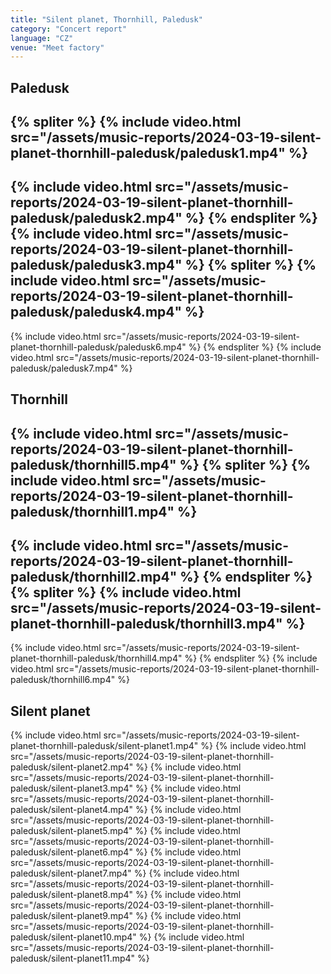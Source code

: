 ```yaml
---
title: "Silent planet, Thornhill, Paledusk"
category: "Concert report"
language: "CZ"
venue: "Meet factory"
---
```


## Paledusk
{% spliter %}
{% include video.html src="/assets/music-reports/2024-03-19-silent-planet-thornhill-paledusk/paledusk1.mp4" %}
---
{% include video.html src="/assets/music-reports/2024-03-19-silent-planet-thornhill-paledusk/paledusk2.mp4" %}
{% endspliter %}
{% include video.html src="/assets/music-reports/2024-03-19-silent-planet-thornhill-paledusk/paledusk3.mp4" %}
{% spliter %}
{% include video.html src="/assets/music-reports/2024-03-19-silent-planet-thornhill-paledusk/paledusk4.mp4" %}
---
{% include video.html src="/assets/music-reports/2024-03-19-silent-planet-thornhill-paledusk/paledusk6.mp4" %}
{% endspliter %}
{% include video.html src="/assets/music-reports/2024-03-19-silent-planet-thornhill-paledusk/paledusk7.mp4" %}

## Thornhill
{% include video.html src="/assets/music-reports/2024-03-19-silent-planet-thornhill-paledusk/thornhill5.mp4" %}
{% spliter %}
{% include video.html src="/assets/music-reports/2024-03-19-silent-planet-thornhill-paledusk/thornhill1.mp4" %}
---
{% include video.html src="/assets/music-reports/2024-03-19-silent-planet-thornhill-paledusk/thornhill2.mp4" %}
{% endspliter %}
{% spliter %}
{% include video.html src="/assets/music-reports/2024-03-19-silent-planet-thornhill-paledusk/thornhill3.mp4" %}
---
{% include video.html src="/assets/music-reports/2024-03-19-silent-planet-thornhill-paledusk/thornhill4.mp4" %}
{% endspliter %}
{% include video.html src="/assets/music-reports/2024-03-19-silent-planet-thornhill-paledusk/thornhill6.mp4" %}

## Silent planet
{% include video.html src="/assets/music-reports/2024-03-19-silent-planet-thornhill-paledusk/silent-planet1.mp4" %}
{% include video.html src="/assets/music-reports/2024-03-19-silent-planet-thornhill-paledusk/silent-planet2.mp4" %}
{% include video.html src="/assets/music-reports/2024-03-19-silent-planet-thornhill-paledusk/silent-planet3.mp4" %}
{% include video.html src="/assets/music-reports/2024-03-19-silent-planet-thornhill-paledusk/silent-planet4.mp4" %}
{% include video.html src="/assets/music-reports/2024-03-19-silent-planet-thornhill-paledusk/silent-planet5.mp4" %}
{% include video.html src="/assets/music-reports/2024-03-19-silent-planet-thornhill-paledusk/silent-planet6.mp4" %}
{% include video.html src="/assets/music-reports/2024-03-19-silent-planet-thornhill-paledusk/silent-planet7.mp4" %}
{% include video.html src="/assets/music-reports/2024-03-19-silent-planet-thornhill-paledusk/silent-planet8.mp4" %}
{% include video.html src="/assets/music-reports/2024-03-19-silent-planet-thornhill-paledusk/silent-planet9.mp4" %}
{% include video.html src="/assets/music-reports/2024-03-19-silent-planet-thornhill-paledusk/silent-planet10.mp4" %}
{% include video.html src="/assets/music-reports/2024-03-19-silent-planet-thornhill-paledusk/silent-planet11.mp4" %}

